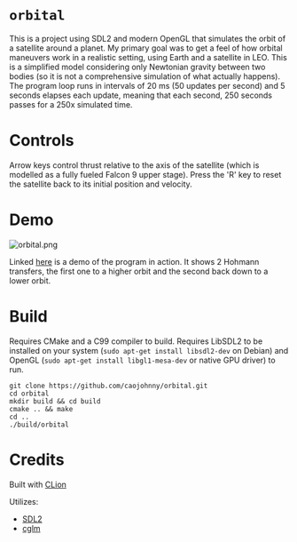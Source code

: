 # `orbital`

This is a project using SDL2 and modern OpenGL that
simulates the orbit of a satellite around a planet.
My primary goal was to get a feel of how orbital
maneuvers work in a realistic setting, using Earth
and a satellite in LEO. This is a simplified model
considering only Newtonian gravity between two bodies (so
it is not a comprehensive simulation of what actually
happens). The program loop runs in intervals of 20 ms
(50 updates per second) and 5 seconds elapses each update,
meaning that each second, 250 seconds passes for a 250x
simulated time.

# Controls

Arrow keys control thrust relative to the axis of the
satellite (which is modelled as a fully fueled Falcon 9
upper stage). Press the 'R' key to reset the satellite back
to its initial position and velocity.

# Demo

![orbital.png](https://i.postimg.cc/zDdpn2wd/orbital.png)

Linked [here](https://streamable.com/83lmfk) is a demo of
the program in action. It shows 2 Hohmann transfers, the
first one to a higher orbit and the second back down to a
lower orbit.

# Build

Requires CMake and a C99 compiler to build. Requires 
LibSDL2 to be installed on your system (`sudo apt-get install libsdl2-dev` 
on Debian) and OpenGL (`sudo apt-get install libgl1-mesa-dev`
or native GPU driver) to run.

``` shell
git clone https://github.com/caojohnny/orbital.git
cd orbital
mkdir build && cd build
cmake .. && make
cd ..
./build/orbital
```

# Credits

Built with [CLion](https://www.jetbrains.com/clion/)

Utilizes:

  * [SDL2](https://www.libsdl.org/)
  * [cglm](https://github.com/recp/cglm)
